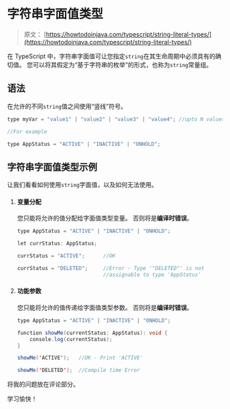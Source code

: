 # 字符串字面值类型

> 原文： [https://howtodoinjava.com/typescript/string-literal-types/](https://howtodoinjava.com/typescript/string-literal-types/)

在 TypeScript 中，字符串字面值可让您指定`string`在其生命周期中必须具有的确切值。 您可以将其假定为“基于字符串的枚举”的形式，也称为`string`常量组。

## 语法

在允许的不同`string`值之间使用“竖线”符号。

```java
type myVar = "value1" | "value2" | "value3" | "value4";	//upto N values

//For example

type AppStatus = "ACTIVE" | "INACTIVE" | "ONHOLD";		

```

## 字符串字面值类型示例

让我们看看如何使用`string`字面值，以及如何无法使用。

1.  #### 变量分配

    您只能将允许的值分配给字面值类型变量。 否则将是**编译时错误**。

    ```java
    type AppStatus = "ACTIVE" | "INACTIVE" | "ONHOLD";

    let currStatus: AppStatus;

    currStatus = "ACTIVE";		//OK

    currStatus = "DELETED";		//Error - Type '"DELETED"' is not 
    							//assignable to type 'AppStatus'

    ```

2.  #### 功能参数

    您只能将允许的值传递给字面值类型参数。 否则将是**编译时错误**。

    ```java
    type AppStatus = "ACTIVE" | "INACTIVE" | "ONHOLD";

    function showMe(currentStatus: AppStatus): void {
    	console.log(currentStatus);
    }

    showMe('ACTIVE');	//OK - Print 'ACTIVE'

    showMe('DELETED');	//Compile time Error

    ```

将我的问题放在评论部分。

学习愉快！